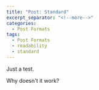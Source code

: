 ```yaml
---
title: "Post: Standard"
excerpt_separator: "<!--more-->"
categories:
  - Post Formats
tags:
  - Post Formats
  - readability
  - standard
---
```


Just a test.

Why doesn't it work?
